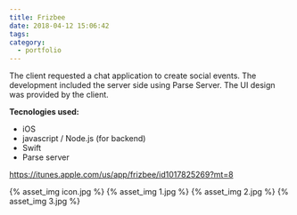 ```yaml
---
title: Frizbee
date: 2018-04-12 15:06:42
tags:
category:
  - portfolio
---
```


The client requested a chat application to create social events. The development included the server side using Parse Server. The UI design was provided by the client.

__Tecnologies used:__
* iOS
* javascript / Node.js (for backend)
* Swift
* Parse server

https://itunes.apple.com/us/app/frizbee/id1017825269?mt=8

<!-- more -->

{% asset_img icon.jpg %} {% asset_img 1.jpg %} {% asset_img 2.jpg %} {% asset_img 3.jpg %}